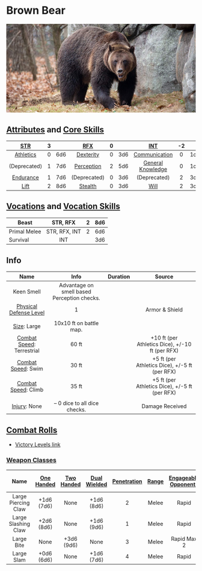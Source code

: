 # Brown Bear

![img](./BrownBear.png)

## [Attributes](./../../../../../CoreRules/GeneralRules/Attributes.md) and [Core Skills](./../../../../../CoreRules/GeneralRules/CoreSkills.md)

|  [STR](./../../../../../CoreRules/GeneralRules/Attributes.md#strength-str)  | 3 |    |    [RFX](./../../../../../CoreRules/GeneralRules/Attributes.md#reflex-rfx)    | 0 |    |        [INT](./../../../../../CoreRules/GeneralRules/Attributes.md#intelligence-int)        | -2 |    |
| :-----------------------------------------------------------------------: | :-: | :-: | :-------------------------------------------------------------------------: | :-: | :-: | :---------------------------------------------------------------------------------------: | :-: | :-: |
| [Athletics](./../../../../../CoreRules/GeneralRules/CoreSkills.md#athletics) | 0 | 6d6 |  [Dexterity](./../../../../../CoreRules/GeneralRules/CoreSkills.md#dexterity)  | 0 | 3d6 |     [Communication](./../../../../../CoreRules/GeneralRules/CoreSkills.md#communication)     | 0 | 1d6 |
|                               (Deprecated)                               | 1 | 7d6 | [Perception](./../../../../../CoreRules/GeneralRules/CoreSkills.md#perception) | 2 | 5d6 | [General Knowledge](./../../../../../CoreRules/GeneralRules/CoreSkills.md#general-knowledge) | 0 | 1d6 |
| [Endurance](./../../../../../CoreRules/GeneralRules/CoreSkills.md#endurance) | 1 | 7d6 |                                (Deprecated)                                | 0 | 3d6 |                                       (Deprecated)                                       | 2 | 3d6 |
|      [Lift](./../../../../../CoreRules/GeneralRules/CoreSkills.md#lift)      | 2 | 8d6 |    [Stealth](./../../../../../CoreRules/GeneralRules/CoreSkills.md#stealth)    | 0 | 3d6 |              [Will](./../../../../../CoreRules/GeneralRules/CoreSkills.md#will)              | 2 | 3d6 |

## [Vocations](./../../../../../CoreRules/GeneralRules/Vocations.md) and [Vocation Skills](./../../../../../CoreRules/GeneralRules/Vocations.md#vocation-skills)

| Beast        |   STR, RFX   | 2 | 8d6 |
| ------------ | :-----------: | :-: | :-: |
| Primal Melee | STR, RFX, INT | 2 | 6d6 |
| Survival     |      INT      |  | 3d6 |

## Info

|                                                  Name                                                  |                     Info                     | Duration |                      Source                      |
| :-----------------------------------------------------------------------------------------------------: | :------------------------------------------: | :------: | :----------------------------------------------: |
|                                               Keen Smell                                               | Advantage on smell based Perception checks. |          |                                                  |
| [Physical Defense Level](./../../../../../CoreRules/CombatRules/DefenseAndPenetration.md#physical-defense) |                      1                      |          |                  Armor & Shield                  |
|                                                                                                        |                                              |          |                                                  |
|                  [Size](./../../../../../CoreRules/CombatRules/BattleMap.md#size): Large                  |           10x10 ft on battle map.           |          |                                                  |
|      [Combat Speed](./../../../../../CoreRules/CombatRules/CombatSpeed.md#combat-speeds): Terrestrial      |                    60 ft                    |          | +10 ft (per Athletics Dice), +/-10 ft (per RFX) |
|         [Combat Speed](./../../../../../CoreRules/CombatRules/CombatSpeed.md#combat-speeds): Swim         |                    30 ft                    |          |  +5 ft (per Athletics Dice), +/-5 ft (per RFX)  |
|         [Combat Speed](./../../../../../CoreRules/CombatRules/CombatSpeed.md#combat-speeds): Climb         |                    35 ft                    |          |  +5 ft (per Athletics Dice), +/-5 ft (per RFX)  |
|                                                                                                        |                                              |          |                                                  |
|                      [Injury](./../../../../../CoreRules/CombatRules/Injury.md): None                      |        – 0 dice to all dice checks.        |          |                 Damage Received                 |

## [Combat Rolls](./../../../../../CoreRules/CombatRules/CombatRolls.md)

- [Victory Levels link](./../../../../../CoreRules/CombatRules/VictoryLevels.md)

### [Weapon Classes](./../../../../../CoreRules/CombatRules/WeaponClasses.md)

|        Name        | [One<br />Handed](./../../../../../CoreRules/CombatRules/WeaponClasses.md#one-handed) | [Two<br />Handed](./../../../../../CoreRules/CombatRules/WeaponClasses.md#two-handed) | [Dual<br />Wielded](./../../../../../CoreRules/CombatRules/WeaponClasses.md#dual-wielded) | [Penetration](./../../../../../CoreRules/CombatRules/DefenseAndPenetration.md#penetration) | [Range](./../../../../../CoreRules/CombatRules/Range.md) | [Engageable<br />Opponents](./../../../../../CoreRules/CombatRules/EngageableOpponents.md) | [Area Of<br />Effect](./../../../../../CoreRules/CombatRules/AreaOfEffect.md) | [Weapon<br />Resource](./../../../../../CoreRules/CombatRules/WeaponClasses.md#weapon-resources) | [Resource<br />Per Shot](./../../../../../CoreRules/CombatRules/WeaponClasses.md#resource-per-shot) | [Damage<br />Types](./../../../../../CoreRules/CombatRules/DamageTypes.md) |
| :-----------------: | :--------------------------------------------------------------------------------: | :--------------------------------------------------------------------------------: | :------------------------------------------------------------------------------------: | :-------------------------------------------------------------------------------------: | :---------------------------------------------------: | :-------------------------------------------------------------------------------------: | :------------------------------------------------------------------------: | :-------------------------------------------------------------------------------------------: | :----------------------------------------------------------------------------------------------: | :---------------------------------------------------------------------: |
| Large Piercing Claw |                                  +1d6<br />(7d6)                                  |                                        None                                        |                                    +1d6<br />(8d6)                                    |                                            2                                            |                         Melee                         |                                          Rapid                                          |                                                                            |                                             None                                             |                                                                                                  |                                 Pierce                                 |
| Large Slashing Claw |                                  +2d6<br />(8d6)                                  |                                        None                                        |                                    +1d6<br />(9d6)                                    |                                            1                                            |                         Melee                         |                                          Rapid                                          |                                                                            |                                             None                                             |                                                                                                  |                                  Slash                                  |
|     Large Bite     |                                        None                                        |                                  +3d6<br />(9d6)                                  |                                          None                                          |                                            3                                            |                         Melee                         |                                       Rapid Max 2                                       |                                                                            |                                             None                                             |                                                                                                  |                            Pierce, Bludgeon                            |
|     Large Slam     |                                  +0d6<br />(6d6)                                  |                                        None                                        |                                    +1d6<br />(7d6)                                    |                                            4                                            |                         Melee                         |                                          Rapid                                          |                                                                            |                                             None                                             |                                                                                                  |                                Bludgeon                                |
